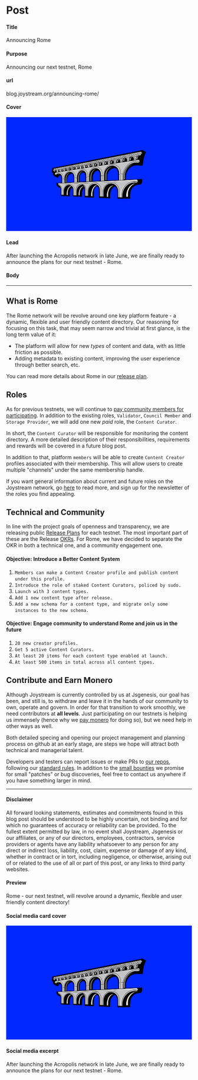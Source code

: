 # Post

#### Title

Announcing Rome

#### Purpose

Announcing our next testnet, Rome

#### url

blog.joystream.org/announcing-rome/

#### Cover

<p align="center"><img src="announcing-rome-cover.png"></p>

#### Lead

After launching the Acropolis network in late June, we are finally ready to announce the plans for our next testnet - Rome.

#### Body

---

## What is Rome

The Rome network will be revolve around one key platform feature - a dynamic, flexible and user friendly content directory. Our reasoning for focusing on this task, that may seem narrow and trivial at first glance, is the long term value of it:

-   The platform will allow for new *types* of content and data, with as little friction as possible.
-   Adding metadata to existing content, improving the user experience through better search, etc.

You can read more details about Rome in our [release plan](https://github.com/Joystream/joystream/tree/master/testnets/rome).

## Roles

As for previous testnets, we will continue to [pay community members for participating](https://blog.joystream.org/pay-for-play/). In addition to the existing roles, `Validator`, `Council Member` and `Storage Provider`, we will add one new *paid* role, the `Content Curator`.

In short, the `Content Curator` will be responsible for monitoring the content directory. A more detailed description of their responsibilities, requirements and rewards will be covered in a future blog post.

In addition to that, platform `members` will be able to create `Content Creator` profiles associated with their membership. This will allow users to create multiple "channels" under the same membership handle.

If you want general information about current and future roles on the Joystream network, go [here](https://www.joystream.org/roles) to read more, and sign up for the newsletter of the roles you find appealing.

## Technical and Community

In line with the project goals of openness and transparency, we are releasing public [Release Plans](https://github.com/Joystream/joystream/tree/master/testnets/rome) for each testnet. The most important part of these are the Release [OKRs](https://en.wikipedia.org/wiki/OKR). For Rome, we have decided to separate the OKR in both a technical one, and a community engagement one.

#### Objective: Introduce a Better Content System

1.  `Members can make a Content Creator profile and publish content under this profile.`
2.  `Introduce the role of staked Content Curators, policed by sudo.`
3.  `Launch with 3 content types.`
4.  `Add 1 new content type after release.`
5.  `Add a new schema for a content type, and migrate only some instances to the new schema.`

#### Objective: Engage community to understand Rome and join us in the future

1.  `20 new creator profiles.`
2.  `Get 5 active Content Curators.`
3.  `At least 20 items for each content type enabled at launch.`
4.  `At least 500 items in total across all content types.`

## Contribute and Earn Monero

Although Joystream is currently controlled by us at Jsgenesis, our goal has been, and still is, to withdraw and leave it in the hands of our community to own, operate and govern. In order for that transition to work smoothly, we need contributors at **all levels**. Just participating on our testnets is helping us immensely (hence why we [pay monero](https://blog.joystream.org/pay-for-play/) for doing so), but we need help in other ways as well.

Both detailed specing and opening our project management and planning process on github at an early stage, are steps we hope will attract both technical and managerial talent.

Developers and testers can report issues or make PRs to [our repos](https://github.com/Joystream), following our [standard rules](https://github.com/Joystream/joystream#contribute). In addition to the [small bounties](https://github.com/JoyStream/helpdesk#builders-and-bug-reporters) we promise for small "patches" or bug discoveries, feel free to contact us anywhere if you have something larger in mind.

---

#### Disclaimer

All forward looking statements, estimates and commitments found in this blog post should be understood to be highly uncertain, not binding and for which no guarantees of accuracy or reliability can be provided. To the fullest extent permitted by law, in no event shall Joystream, Jsgenesis or our affiliates, or any of our directors, employees, contractors,  service providers or agents have any liability whatsoever to any person  for any direct or indirect loss, liability, cost, claim, expense or  damage of any kind, whether in contract or in tort, including negligence, or otherwise, arising out of or related to the use of all or  part of this post, or any links to third party websites.

#### Preview

Rome - our next testnet, will revolve around a dynamic, flexible and user friendly content directory!

#### Social media card cover

<p align="center"><img src="announcing-rome-cover.png"></p>

#### Social media excerpt

After launching the Acropolis network in late June, we are finally ready to announce the plans for our next testnet - Rome.

